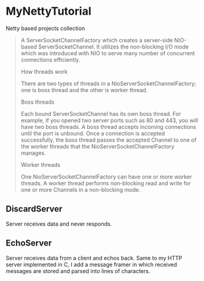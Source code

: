 # MyNettyTutorial
Netty based projects collection

> A ServerSocketChannelFactory which creates a server-side NIO-based ServerSocketChannel. It utilizes the non-blocking I/O mode which was introduced with NIO to serve many number of concurrent connections efficiently.
> 
> How threads work
> 
> There are two types of threads in a NioServerSocketChannelFactory; one is boss thread and the other is worker thread.
> 
> Boss threads
> 
> Each bound ServerSocketChannel has its own boss thread. For example, if you opened two server ports such as 80 and 443, you will have two boss threads. A boss thread accepts incoming connections until the port is unbound. Once a connection is accepted successfully, the boss thread passes the accepted Channel to one of the worker threads that the NioServerSocketChannelFactory manages.
> 
> Worker threads
> 
> One NioServerSocketChannelFactory can have one or more worker threads. A worker thread performs non-blocking read and write for one or more Channels in a non-blocking mode.

## DiscardServer
Server receives data and never responds. 

## EchoServer
Server receives data from a client and echos back. Same to my HTTP server implemented in C, I add a message framer in which received messages are stored and parsed into lines of characters.
